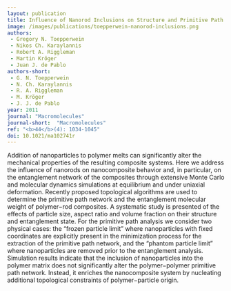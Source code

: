 ```yaml
---
layout: publication
title: Influence of Nanorod Inclusions on Structure and Primitive Path Network of Polymer Nanocomposites at Equilibrium and Under Deformation
image: /images/publications/toepperwein-nanorod-inclusions.png
authors:
 - Gregory N. Toepperwein
 - Nikos Ch. Karaylannis
 - Robert A. Riggleman
 - Martin Kröger
 - Juan J. de Pablo
authors-short:
 - G. N. Toepperwein
 - N. Ch. Karaylannis
 - R. A. Riggleman
 - M. Kröger
 - J. J. de Pablo
year: 2011
journal: "Macromolecules"
journal-short:  "Macromolecules"
ref: "<b>44</b>(4): 1034-1045"
doi: 10.1021/ma102741r
---
```


Addition of nanoparticles to polymer melts can significantly alter the mechanical properties of the resulting composite systems. Here we address the influence of nanorods on nanocomposite behavior and, in particular, on the entanglement network of the composites through extensive Monte Carlo and molecular dynamics simulations at equilibrium and under uniaxial deformation. Recently proposed topological algorithms are used to determine the primitive path network and the entanglement molecular weight of polymer−rod composites. A systematic study is presented of the effects of particle size, aspect ratio and volume fraction on their structure and entanglement state. For the primitive path analysis we consider two physical cases: the “frozen particle limit” where nanoparticles with fixed coordinates are explicitly present in the minimization process for the extraction of the primitive path network, and the “phantom particle limit” where nanoparticles are removed prior to the entanglement analysis. Simulation results indicate that the inclusion of nanoparticles into the polymer matrix does not significantly alter the polymer−polymer primitive path network. Instead, it enriches the nanocomposite system by nucleating additional topological constraints of polymer−particle origin.

